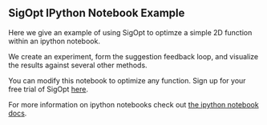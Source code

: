 SigOpt IPython Notebook Example
-------------------------------

Here we give an example of using SigOpt to optimze a simple 2D function within an ipython notebook.

We create an experiment, form the suggestion feedback loop, and visualize the results against several other methods.

You can modify this notebook to optimize any function. Sign up for your free trial of SigOpt [here](https://sigopt.com/signup).

For more information on ipython notebooks check out [the ipython notebook docs](http://ipython.org/notebook.html).
